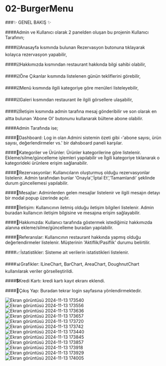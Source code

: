 # 02-BurgerMenu

###✨ GENEL BAKIŞ ✨

####Admin ve Kullanıcı olarak 2 panelden oluşan bu projenin Kullanıcı Tarafının;

####☑️Anasayfa kısmında bulunan Rezervasyon butonuna tıklayarak kolayca rezervasyon yapabilir, 

####☑️Hakkımızda kısmından restaurant hakkında bilgi sahibi olabilir, 

####☑️Öne Çıkanlar kısmında listelenen günün tekliflerini görebilir, 

####☑️Menü kısmında ilgili kategoriye göre menüleri listeleyebilir, 

####☑️Galeri kısmından restaurant ile ilgili görsellere ulaşabilir, 

####☑️İletişim kısmında admin tarafına mesaj gönderibilir ve son olarak en altta bulunan 'Abone Ol' butonunu kullanarak bültene abone olabilir.


####Admin Tarafında ise; 

####🔎Dashboard: Log in olan Admini sistemin özeti gibi -'abone sayısı, ürün sayısı, değerlendirmeler vs.' bir dahsboard paneli karşılar. 

####📌Kategoriler ve Ürünler: Ürünler kategorilerine göre listelenir. Ekleme/silme/güncelleme işlemleri yapılabilir ve İlgili kategoriye tıklanarak o kategorideki ürünlere erişim sağlanabilir. 

####🔗Rezervasyonlar: Kullanıcıların oluşturmuş olduğu rezervasyonlar listelenir. Admin tarafından bunlar 'Onayla','İptal Et','Tamamlandı' şeklinde durum güncellemesi yapılabilir. 

####💬Mesajlar: Adminlerden gelen mesajlar listelenir ve ilgili mesajın detayı bir modal popup üzerinde açılır. 

####📳İletişim: Kullanıcının iletmiş olduğu iletişim bilgileri listelenir. Admin buradan kullanıcın iletişim bilgisine ve mesajına erişim sağlayabilir. 

####🔖Hakkımızda: Kullanıcı tarafında göstermek istediğimiz hakkımızda alanına ekleme/silme/güncelleme buradan yapılabilir.

####👥Referanslar: Kullanıcının restaurant hakkında yapmış olduğu değerlendirmeler listelenir. Müşterinin 'Aktiflik/Pasiflik' durumu belirtilir. 

####📈İstatistikler: Sisteme ait verilerin istatistikleri listelenir. 

####📊Grafikler: lLineChart, BarChart, AreaChart, DoughnutChart kullanılarak veriler görselleştirildi. 

####💲Kredi Kartı: kredi kartı kayıt ekranı eklendi. 

####🔁Çıkış Yap: Buradan tekrar login sayfasına yönlendirmektedir.



![Ekran görüntüsü 2024-11-13 173540](https://github.com/user-attachments/assets/ca047551-e772-4ca7-9092-5173478c4916)
![Ekran görüntüsü 2024-11-13 173556](https://github.com/user-attachments/assets/185e285d-c397-4dfa-9200-e75b7b53eb77)
![Ekran görüntüsü 2024-11-13 173636](https://github.com/user-attachments/assets/f84b388c-ecc6-4359-b070-382bc78d3c75)
![Ekran görüntüsü 2024-11-13 173657](https://github.com/user-attachments/assets/d2f7df20-7981-48c7-937e-54a2c11045c8)
![Ekran görüntüsü 2024-11-13 173720](https://github.com/user-attachments/assets/7327530e-af70-4afc-be6d-21e3468cefc8)
![Ekran görüntüsü 2024-11-13 173742](https://github.com/user-attachments/assets/ac607dab-b571-4248-8b9c-36c40174c333)
![Ekran görüntüsü 2024-11-13 173440](https://github.com/user-attachments/assets/ca8b40d7-af9f-4460-b8d9-3c2d6e6b99fc)
![Ekran görüntüsü 2024-11-13 173845](https://github.com/user-attachments/assets/de598ea6-cb18-4eb2-b03a-15a58269d64f)
![Ekran görüntüsü 2024-11-13 173857](https://github.com/user-attachments/assets/e48081a6-ab67-4ae8-8b68-14b69d2d7e41)
![Ekran görüntüsü 2024-11-13 173918](https://github.com/user-attachments/assets/bf32b985-1ded-4639-912f-48d64e59296b)
![Ekran görüntüsü 2024-11-13 173929](https://github.com/user-attachments/assets/b7bdebd9-7eda-4b74-b46c-cd46d5a5c889)
![Ekran görüntüsü 2024-11-13 174005](https://github.com/user-attachments/assets/88568396-7480-43df-90eb-18c39d6929d5)





